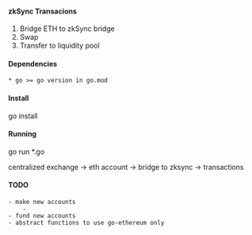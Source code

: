 #### zkSync Transacions

1. Bridge ETH to zkSync bridge
3. Swap
2. Transfer to liquidity pool

#### Dependencies
    * go >= go version in go.mod

#### Install
go install

#### Running
go run *.go

centralized exchange -> eth account -> bridge to zksync -> transactions
#### TODO
    - make new accounts
        - 
    - fund new accounts
    - abstract functions to use go-ethereum only
